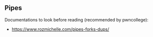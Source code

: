## Pipes

Documentations to look before reading (recommended by pwncollege):
- https://www.rozmichelle.com/pipes-forks-dups/

